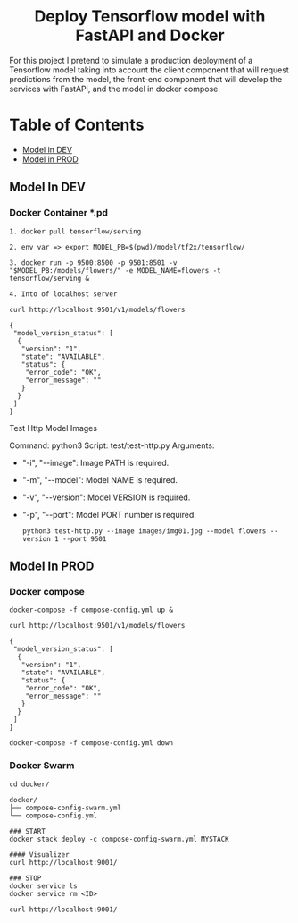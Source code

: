
<h1 align="center"> Deploy Tensorflow model with FastAPI and Docker</h1>
For this project I pretend to simulate a production deployment of a Tensorflow model taking into account the client component that will request predictions from the model, the front-end component that will develop the services with FastAPi, and the model in docker compose.

# Table of Contents

- [Model in DEV](#model-in-dev)
- [Model in PROD](#model-in-prod)

## Model In DEV

### Docker Container *.pd

`1. docker pull tensorflow/serving`

`2. env var => export MODEL_PB=$(pwd)/model/tf2x/tensorflow/`

`3. docker run -p 9500:8500 -p 9501:8501 -v "$MODEL_PB:/models/flowers/" -e MODEL_NAME=flowers -t tensorflow/serving &`

`4. Into of localhost server`

  `curl http://localhost:9501/v1/models/flowers`
    
    {
     "model_version_status": [
      {
       "version": "1",
       "state": "AVAILABLE",
       "status": {
        "error_code": "OK",
        "error_message": ""
       }
      }
     ]
    }


Test Http Model Images 

Command: python3
Script: test/test-http.py
Arguments: 
- "-i", "--image": Image PATH is required.
- "-m", "--model": Model NAME is required.
- "-v", "--version": Model VERSION is required.
- "-p", "--port": Model PORT number is required.

    `python3 test-http.py --image images/img01.jpg --model flowers --version 1 --port 9501`

## Model In PROD
### Docker compose

    docker-compose -f compose-config.yml up &

  `curl http://localhost:9501/v1/models/flowers`
    
    {
     "model_version_status": [
      {
       "version": "1",
       "state": "AVAILABLE",
       "status": {
        "error_code": "OK",
        "error_message": ""
       }
      }
     ]
    }

    docker-compose -f compose-config.yml down

### Docker Swarm
    cd docker/

    docker/
    ├── compose-config-swarm.yml
    └── compose-config.yml
    
    ### START
    docker stack deploy -c compose-config-swarm.yml MYSTACK

    #### Visualizer
    curl http://localhost:9001/

    ### STOP
    docker service ls
    docker service rm <ID>
    
    curl http://localhost:9001/

